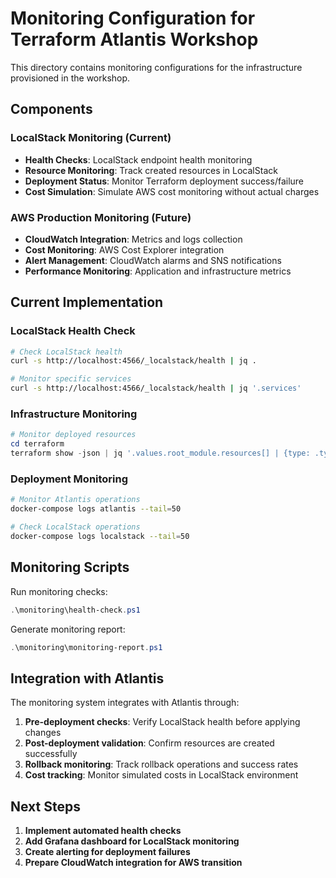 # Monitoring Configuration for Terraform Atlantis Workshop

This directory contains monitoring configurations for the infrastructure provisioned in the workshop.

## Components

### LocalStack Monitoring (Current)

-   **Health Checks**: LocalStack endpoint health monitoring
-   **Resource Monitoring**: Track created resources in LocalStack
-   **Deployment Status**: Monitor Terraform deployment success/failure
-   **Cost Simulation**: Simulate AWS cost monitoring without actual charges

### AWS Production Monitoring (Future)

-   **CloudWatch Integration**: Metrics and logs collection
-   **Cost Monitoring**: AWS Cost Explorer integration
-   **Alert Management**: CloudWatch alarms and SNS notifications
-   **Performance Monitoring**: Application and infrastructure metrics

## Current Implementation

### LocalStack Health Check

```bash
# Check LocalStack health
curl -s http://localhost:4566/_localstack/health | jq .

# Monitor specific services
curl -s http://localhost:4566/_localstack/health | jq '.services'
```

### Infrastructure Monitoring

```powershell
# Monitor deployed resources
cd terraform
terraform show -json | jq '.values.root_module.resources[] | {type: .type, name: .values.tags.Name}'
```

### Deployment Monitoring

```bash
# Monitor Atlantis operations
docker-compose logs atlantis --tail=50

# Check LocalStack operations
docker-compose logs localstack --tail=50
```

## Monitoring Scripts

Run monitoring checks:

```powershell
.\monitoring\health-check.ps1
```

Generate monitoring report:

```powershell
.\monitoring\monitoring-report.ps1
```

## Integration with Atlantis

The monitoring system integrates with Atlantis through:

1. **Pre-deployment checks**: Verify LocalStack health before applying changes
2. **Post-deployment validation**: Confirm resources are created successfully
3. **Rollback monitoring**: Track rollback operations and success rates
4. **Cost tracking**: Monitor simulated costs in LocalStack environment

## Next Steps

1. **Implement automated health checks**
2. **Add Grafana dashboard for LocalStack monitoring**
3. **Create alerting for deployment failures**
4. **Prepare CloudWatch integration for AWS transition**
